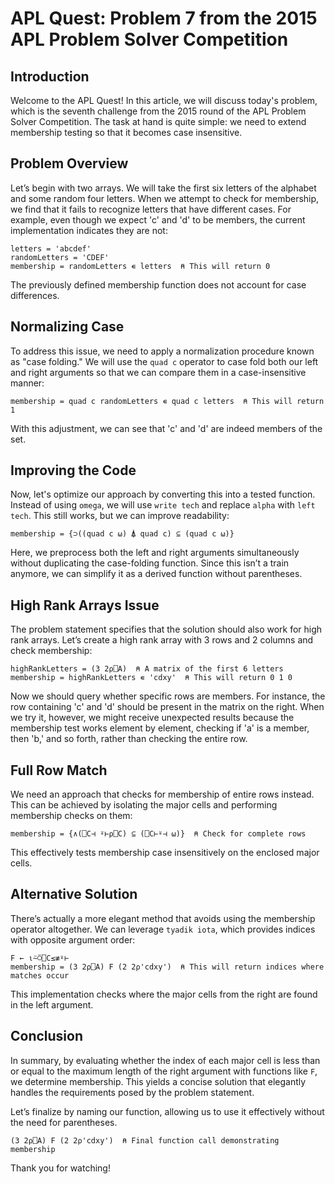 
# APL Quest: Problem 7 from the 2015 APL Problem Solver Competition

## Introduction

Welcome to the APL Quest! In this article, we will discuss today's problem, which is the seventh challenge from the 2015 round of the APL Problem Solver Competition. The task at hand is quite simple: we need to extend membership testing so that it becomes case insensitive.

## Problem Overview

Let’s begin with two arrays. We will take the first six letters of the alphabet and some random four letters. When we attempt to check for membership, we find that it fails to recognize letters that have different cases. For example, even though we expect 'c' and 'd' to be members, the current implementation indicates they are not:

```apl
letters = 'abcdef'
randomLetters = 'CDEF'
membership = randomLetters ∊ letters  ⍝ This will return 0
```

The previously defined membership function does not account for case differences.

## Normalizing Case

To address this issue, we need to apply a normalization procedure known as "case folding." We will use the `quad c` operator to case fold both our left and right arguments so that we can compare them in a case-insensitive manner:

```apl
membership = quad c randomLetters ∊ quad c letters  ⍝ This will return 1
```

With this adjustment, we can see that 'c' and 'd' are indeed members of the set.

## Improving the Code

Now, let's optimize our approach by converting this into a tested function. Instead of using `omega`, we will use `write tech` and replace `alpha` with `left tech`. This still works, but we can improve readability:

```apl
membership = {⊃((quad c ⍵) ⍋ quad c) ⊆ (quad c ⍵)}  
```

Here, we preprocess both the left and right arguments simultaneously without duplicating the case-folding function. Since this isn’t a train anymore, we can simplify it as a derived function without parentheses.

## High Rank Arrays Issue

The problem statement specifies that the solution should also work for high rank arrays. Let’s create a high rank array with 3 rows and 2 columns and check membership:

```apl
highRankLetters = (3 2⍴⎕A)  ⍝ A matrix of the first 6 letters
membership = highRankLetters ∊ 'cdxy'  ⍝ This will return 0 1 0
```

Now we should query whether specific rows are members. For instance, the row containing 'c' and 'd' should be present in the matrix on the right. When we try it, however, we might receive unexpected results because the membership test works element by element, checking if 'a' is a member, then 'b,' and so forth, rather than checking the entire row.

## Full Row Match

We need an approach that checks for membership of entire rows instead. This can be achieved by isolating the major cells and performing membership checks on them:

```apl
membership = {∧(⎕C⊣ ⍤⊢⍴⎕C) ⊆ (⎕C⊢⍤⊣ ⍵)}  ⍝ Check for complete rows
```

This effectively tests membership case insensitively on the enclosed major cells.

## Alternative Solution

There’s actually a more elegant method that avoids using the membership operator altogether. We can leverage `tyadik iota`, which provides indices with opposite argument order:

```apl
F ← ⍳⍨⍥⎕C≤≢⍤⊢
membership = (3 2⍴⎕A) F (2 2⍴'cdxy')  ⍝ This will return indices where matches occur
```

This implementation checks where the major cells from the right are found in the left argument.

## Conclusion

In summary, by evaluating whether the index of each major cell is less than or equal to the maximum length of the right argument with functions like `F`, we determine membership. This yields a concise solution that elegantly handles the requirements posed by the problem statement.

Let’s finalize by naming our function, allowing us to use it effectively without the need for parentheses.

```apl
(3 2⍴⎕A) F (2 2⍴'cdxy')  ⍝ Final function call demonstrating membership
```

Thank you for watching!
